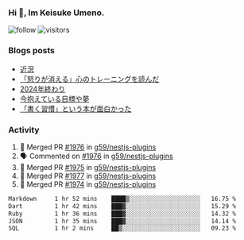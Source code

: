 ### Hi 👋, Im Keisuke Umeno.

<!--
**9renpoto/9renpoto** is a ✨ _special_ ✨ repository because its `README.md` (this file) appears on your GitHub profile.

Here are some ideas to get you started:

- 🔭 I’m currently working on ...
- 🌱 I’m currently learning ...
- 👯 I’m looking to collaborate on ...
- 🤔 I’m looking for help with ...
- 💬 Ask me about ...
- 📫 How to reach me: ...
- 😄 Pronouns: ...
- ⚡ Fun fact: ...
-->

![follow](https://img.shields.io/github/followers/9renpoto?label=Follow&style=social)
![visitors](https://komarev.com/ghpvc/?username=9renpoto&label=Profile%20views&color=0e75b6&style=flat)

### Blogs posts

<!-- BLOG-POST-LIST:START -->
- [近況](https://9renpoto.win/entry/2025/04/05/current_status)
- [「怒りが消える」心のトレーニングを読んだ](https://9renpoto.win/entry/2025/02/01/anger-management)
- [2024年終わり](https://9renpoto.win/entry/2024/12/31/2024-end)
- [今抱えている目標や夢](https://9renpoto.win/entry/2024/12/02/objective)
- [「書く習慣」という本が面白かった](https://9renpoto.win/entry/2024/11/11/leave_a_feeling_sad)
<!-- BLOG-POST-LIST:END -->

### Activity

<!--START_SECTION:activity-->
1. 🎉 Merged PR [#1976](https://github.com/g59/nestjs-plugins/pull/1976) in [g59/nestjs-plugins](https://github.com/g59/nestjs-plugins)
2. 🗣 Commented on [#1976](https://github.com/g59/nestjs-plugins/pull/1976#issuecomment-3264925713) in [g59/nestjs-plugins](https://github.com/g59/nestjs-plugins)
3. 🎉 Merged PR [#1975](https://github.com/g59/nestjs-plugins/pull/1975) in [g59/nestjs-plugins](https://github.com/g59/nestjs-plugins)
4. 🎉 Merged PR [#1977](https://github.com/g59/nestjs-plugins/pull/1977) in [g59/nestjs-plugins](https://github.com/g59/nestjs-plugins)
5. 🎉 Merged PR [#1974](https://github.com/g59/nestjs-plugins/pull/1974) in [g59/nestjs-plugins](https://github.com/g59/nestjs-plugins)
<!--END_SECTION:activity-->

<!--START_SECTION:waka-->

```txt
Markdown     1 hr 52 mins    ████▒░░░░░░░░░░░░░░░░░░░░   16.75 %
Dart         1 hr 42 mins    ███▓░░░░░░░░░░░░░░░░░░░░░   15.29 %
Ruby         1 hr 36 mins    ███▓░░░░░░░░░░░░░░░░░░░░░   14.32 %
JSON         1 hr 35 mins    ███▓░░░░░░░░░░░░░░░░░░░░░   14.14 %
SQL          1 hr 2 mins     ██▒░░░░░░░░░░░░░░░░░░░░░░   09.23 %
```

<!--END_SECTION:waka-->
